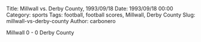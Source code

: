 Title: Millwall vs. Derby County, 1993/09/18
Date: 1993/09/18 00:00
Category: sports
Tags: football, football scores, Millwall, Derby County
Slug: millwall-vs-derby-county
Author: carbonero


Millwall 0 - 0 Derby County
